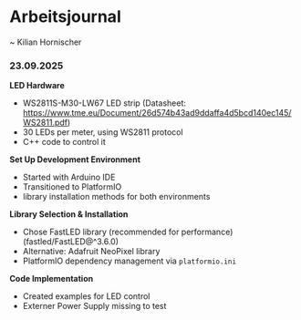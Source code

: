 # Arbeitsjournal
~ Kilian Hornischer

### 23.09.2025

**LED Hardware**
- WS2811S-M30-LW67 LED strip (Datasheet: https://www.tme.eu/Document/26d574b43ad9ddaffa4d5bcd140ec145/WS2811.pdf)
- 30 LEDs per meter, using WS2811 protocol
- C++ code to control it

**Set Up Development Environment**
- Started with Arduino IDE 
- Transitioned to PlatformIO
- library installation methods for both environments

**Library Selection & Installation**
- Chose FastLED library (recommended for performance) (fastled/FastLED@^3.6.0)
- Alternative: Adafruit NeoPixel library
- PlatformIO dependency management via `platformio.ini`

**Code Implementation**
- Created examples for LED control
- Externer Power Supply missing to test
